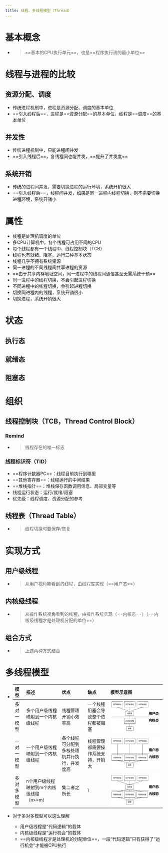 ```yaml
---
title: 线程、多线程模型（Thread）
---
```




# 基本概念

- > ==基本的CPU执行单元==，也是==程序执行流的最小单位==

# 线程与进程的比较
## 资源分配、调度

- 传统进程机制中，进程是资源分配、调度的基本单位
- ==引入线程后==，进程是==资源分配==的基本单位，线程是==调度==的基本单位

## 并发性

- 传统进程机制中，只能进程间并发
- ==引入线程后==，各线程间也能并发，==提升了并发度==

## 系统开销

- 传统的进程间并发，需要切换进程的运行环境，系统开销很大
- ==引入线程后==，线程间并发，如果是同一进程内线程切换，则不需要切换进程环境，系统开销小

# 属性

- 线程是处理机调度的单位
- 多CPU计算机中，各个线程可占用不同的CPU
- 每个线程都有一个线程ID、线程控制块（TCB）
- 线程也有就绪、阻塞、运行三种基本状态
- 线程几乎不拥有系统资源
- 同一进程的不同线程间共享进程的资源
- ==由于共享内存地址空间，同一进程中的线程间通信甚至无需系统干预==
- 同一进程中的线程切换，不会引起进程切换
- 不同进程中的线程切换，会引起进程切换
- 切换同进程内的线程，系统开销很小
- 切换进程，系统开销很大

# 状态

## 执行态

## 就绪态

## 阻塞态

# 组织
## 线程控制块（TCB，Thread Control Block）

### Remind

- > 线程存在的唯一标志

### 线程标识符（TID）

- ==程序计数器PC==：线程目前执行到哪里
- ==其他寄存器==：线程运行的中间结果
- ==堆栈指针==：堆栈保存函数调用信息、局部变量等
- 线程运行状态：运行/就绪/阻塞
- 优先级：线程调度、资源分配的参考

## 线程表（Thread Table）

- > 线程切换时要保存/恢复

# 实现方式

## 用户级线程

- > 从用户视角能看到的线程，由线程库实现（==用户态==）

## 内核级线程

- > 从操作系统视角看到的线程，由操作系统实现（==内核态==）（==内核级线程才是处理机分配的单位==）

## 组合方式

- > 上述两种方式结合

# 多线程模型

- | 模型       | 描述                                     | 优点                                         | 缺点                               | 模型示意图                                                   |
  | ---------- | ---------------------------------------- | -------------------------------------------- | ---------------------------------- | ------------------------------------------------------------ |
  | 多对一模型 | 多个用户级线程映射到一个内核级线程       | 线程管理开销小效率高                         | 一个线程阻塞会导致整个进程都被阻塞 | ![image-20250324153859637](./resource/image-20250324153859637.png) |
  | 一对一模型 | 一个用户级线程映射到一个内核级线程       | 各个线程可分配到多核处理机并行执行，并发度高 | 线程管理都需要操作系统支持，开销大 | ![image-20250324153939285](./resource/image-20250324153939285.png) |
  | 多对多模型 | n个用户级线程映射到m个内核级线程（n>=m） | 集二者之所长                                 | \                                  | ![image-20250324154026526](./resource/image-20250324154026526.png) |

- 对于多对多模型可以这么理解

  - 用户级线程是“代码逻辑”的载体
  - 内核级线程是“运行机会”的载体
  - ==内核级线程才是处理机的分配单位==，一段“代码逻辑”只有获得了“运行机会”才能被CPU执行